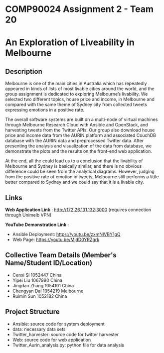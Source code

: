 # COMP90024 Assignment 2 - Team 20
# An Exploration of Liveability in Melbourne

## Description
Melbourne is one of the main cities in Australia which has repeatedly appeared in kinds of
lists of most livable cities around the world, and the group assignment is dedicated to exploring
Melbourne’s livability. We selected two different topics, house price and income, in Melbourne
and compared with the same theme of Sydney city from collected tweets expressing emotions in
a positive rate.

The overall software systems are built on a multi-node of virtual machines through Melbourne
Research Cloud with Ansible and OpenStack, and harvesting tweets from the Twitter APIs.
Our group also download house price and income data from the AURIN platform and associated
CouchDB database with the AURIN data and preprocessed Twitter data. After presenting the
analysis and visualization of the data from database, we demonstrate the plots and the results
on the front-end web application.

At the end, all the could lead us to a conclusion that the livability of Melbourne and Sydney is
basically similar, and there is no obvious difference could be seen from the analytical diagrams.
However, judging from the positive rate of emotion in tweets, Melbourne still performs a little
better compared to Sydney and we could say that it is a livable city.
## Links
**Web Application Link** :
http://172.26.131.132:3000 (requires connection through Unimelb VPN)

**YouTube Demonstration Link** :
- Ansible Deployment: https://youtu.be/zxmNIVBY1gQ
- Web Page: https://youtu.be/MjdD0YRZgrk

## Collective Team Details (Member's Name/Student ID/Location)
- Cenxi Si 1052447 China
- Yipei Liu 1067990 China
- Jingdan Zhang 1054101 China
- Chengyan Dai 1054219 Melbourne
- Ruimin Sun 1052182 China

## Project Structure
- Ansible: source code for system deployment
- data: necessary data sets
- Twitter_harvester: source code for twitter harvester
- Web: source code for web application
- Twitter_Aurin_analysis.py: python file for data analysis
